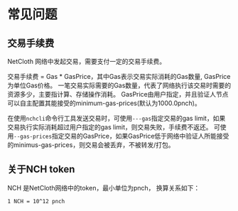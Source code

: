 # 常见问题

## 交易手续费

NetCloth 网络中发起交易，需要支付一定的交易手续费。

交易手续费 = Gas * GasPrice，其中Gas表示交易实际消耗的Gas数量, GasPrice为单位Gas价格。 一笔交易实际需要的Gas数量，代表了网络执行该交易时需要的资源多少，主要指计算、存储操作消耗。 GasPrice由用户指定，并且验证人节点可以自主配置其能接受的minimum-gas-prices(默认为1000.0pnch)。

在使用```nchcli```命令行工具发送交易时，可使用```---gas```指定交易的gas limit，如果交易执行实际消耗超过用户指定的gas limit，则交易失败，手续费不返还。  可使用```--gas-prices```指定交易的GasPrice，如果GasPrice低于网络中验证人所能接受的minimus-gas-prices，则交易会被丢弃，不被转发/打包。

## 关于NCH token

NCH 是NetCloth网络中的token，最小单位为pnch， 换算关系如下：

```
1 NCH = 10^12 pnch
```
